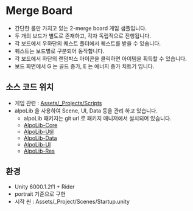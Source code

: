 # Merge Board
- 간단한 룰만 가지고 있는 2-merge board 게임 샘플입니다.
- 두 개의 보드가 별도로 존재하고, 각자 독립적으로 진행됩니다.
- 각 보드에서 우하단의 퀘스트 폴더에서 퀘스트를 받을 수 있습니다.
- 퀘스트는 보드별로 구분되어 동작합니다.
- 각 보드에서 하단의 랜덤박스 아이콘을 클릭하면 아이템을 획득할 수 있습니다.
- 보드 화면에서 G 는 골드 증가, E 는 에너지 증가 치트기 입니다.

## 소스 코드 위치
- 게임 관련 : [Assets/_Projects/Scripts](https://github.com/pumperer/MergeBoard/tree/main/Assets/_Project/Scripts)
- alpoLib 을 사용하여 Scene, UI, Data 등을 관리 하고 있습니다.
  - alpoLib 패키지는 git url 로 패키지 매니저에서 설치되어 있습니다.
  - [AlpoLib-Core](https://github.com/pumperer/AlpoLib-Core)
  - [AlpoLib-Util](https://github.com/pumperer/AlpoLib-Util)
  - [AlpoLib-Data](https://github.com/pumperer/AlpoLib-Data)
  - [AlpoLib-UI](https://github.com/pumperer/AlpoLib-UI)
  - [AlpoLib-Res](https://github.com/pumperer/AlpoLib-Res)

## 환경
- Unity 6000.1.2f1 + Rider
- portrait 기준으로 구현
- 시작 씬 : Assets/_Project/Scenes/Startup.unity
